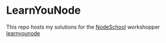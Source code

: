 # LearnYouNode

This repo hosts my solutions for the [NodeSchool](https://nodeschool.io) workshopper [learnyounode](https://www.github.com/workshopper/learnyounode)
